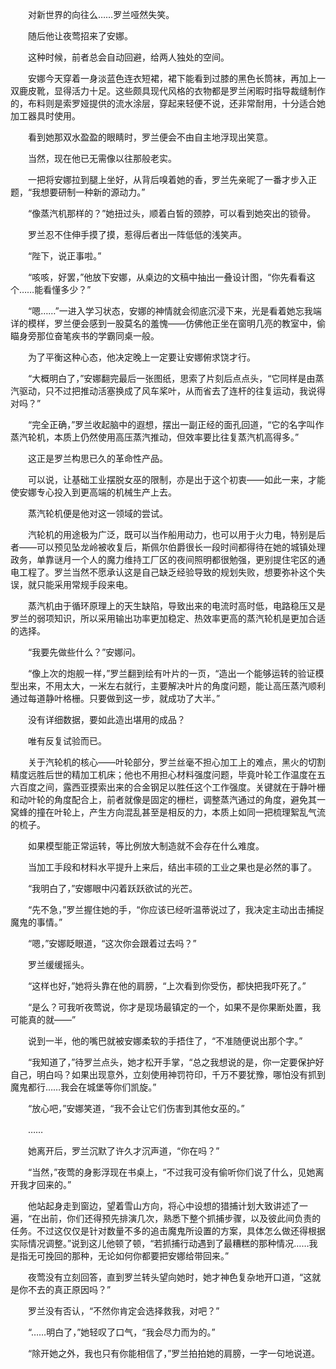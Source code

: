 　　对新世界的向往么……罗兰哑然失笑。

　　随后他让夜莺招来了安娜。

　　这种时候，前者总会自动回避，给两人独处的空间。

　　安娜今天穿着一身淡蓝色连衣短裙，裙下能看到过膝的黑色长筒袜，再加上一双鹿皮靴，显得活力十足。这些颇具现代风格的衣物都是罗兰闲暇时指导裁缝制作的，布料则是索罗娅提供的流水涂层，穿起来轻便不说，还非常耐用，十分适合她加工器具时使用。

　　看到她那双水盈盈的眼睛时，罗兰便会不由自主地浮现出笑意。

　　当然，现在他已无需像以往那般老实。

　　一把将安娜拉到腿上坐好，从背后嗅着她的香，罗兰先亲昵了一番才步入正题，“我想要研制一种新的源动力。”

　　“像蒸汽机那样的？”她扭过头，顺着白皙的颈脖，可以看到她突出的锁骨。

　　罗兰忍不住伸手摸了摸，惹得后者出一阵低低的浅笑声。

　　“陛下，说正事啦。”

　　“咳咳，好罢，”他放下安娜，从桌边的文稿中抽出一叠设计图，“你先看看这个……能看懂多少？”

　　“嗯……”一进入学习状态，安娜的神情就会彻底沉浸下来，光是看着她忘我端详的模样，罗兰便会感到一股莫名的羞愧——仿佛他正坐在窗明几亮的教室中，偷瞄身旁那位奋笔疾书的学霸同桌一般。

　　为了平衡这种心态，他决定晚上一定要让安娜俯求饶才行。

　　“大概明白了，”安娜翻完最后一张图纸，思索了片刻后点点头，“它同样是由蒸汽驱动，只不过把推动活塞换成了风车桨叶，从而省去了连杆的往复运动，我说得对吗？”

　　“完全正确，”罗兰收起脑中的遐想，摆出一副正经的面孔回道，“它的名字叫作蒸汽轮机，本质上仍然使用高压蒸汽推动，但效率要比往复蒸汽机高得多。”

　　这正是罗兰构思已久的革命性产品。

　　可以说，让基础工业摆脱女巫的限制，亦是出于这个初衷——如此一来，才能使安娜专心投入到更高端的机械生产上去。

　　蒸汽轮机便是他对这一领域的尝试。

　　汽轮机的用途极为广泛，既可以当作船用动力，也可以用于火力电，特别是后者——可以预见坠龙岭被收复后，斯佩尔伯爵很长一段时间都得待在她的城镇处理政务，单靠谜月一个人的魔力维持工厂区的夜间照明都很勉强，更别提住宅区的通电工程了。罗兰当然不愿承认这是自己缺乏经验导致的规划失败，想要弥补这个失误，就只能采用常规手段来电。

　　蒸汽机由于循环原理上的天生缺陷，导致出来的电流时高时低，电路稳压又是罗兰的弱项知识，所以采用输出功率更加稳定、热效率更高的蒸汽轮机是更加合适的选择。

　　“我要先做些什么？”安娜问。

　　“像上次的炮舰一样，”罗兰翻到绘有叶片的一页，“造出一个能够运转的验证模型出来，不用太大，一米左右就行，主要解决叶片的角度问题，能让高压蒸汽顺利通过每道静叶格栅。只要做到这一步，就成功了大半。”

　　没有详细数据，要如此造出堪用的成品？

　　唯有反复试验而已。

　　关于汽轮机的核心——叶轮部分，罗兰丝毫不担心加工上的难点，黑火的切割精度远胜后世的精加工机床；他也不用担心材料强度问题，毕竟叶轮工作温度在五六百度之间，露西亚摸索出来的合金钢足以胜任这个工作强度。关键就在于静叶栅和动叶轮的角度配合上，前者就像是固定的栅栏，调整蒸汽通过的角度，避免其一窝蜂的撞在叶轮上，产生方向混乱甚至是相反的力，本质上如同一把梳理絮乱气流的梳子。

　　如果模型能正常运转，等比例放大制造就不会存在什么难度。

　　当加工手段和材料水平提升上来后，结出丰硕的工业之果也是必然的事了。

　　“我明白了，”安娜眼中闪着跃跃欲试的光芒。

　　“先不急，”罗兰握住她的手，“你应该已经听温蒂说过了，我决定主动出击捕捉魔鬼的事情。”

　　“嗯，”安娜眨眼道，“这次你会跟着过去吗？”

　　罗兰缓缓摇头。

　　“这样也好，”她将头靠在他的肩膀，“上次看到你受伤，都快把我吓死了。”

　　“是么？可我听夜莺说，你才是现场最镇定的一个，如果不是你果断处置，我可能真的就——”

　　说到一半，他的嘴巴就被安娜柔软的手捂住了，“不准随便说出那个字。”

　　“我知道了，”待罗兰点头，她才松开手掌，“总之我想说的是，你一定要保护好自己，明白吗？如果出现意外，立刻使用神罚符印，千万不要犹豫，哪怕没有抓到魔鬼都行……我会在城堡等你们凯旋。”

　　“放心吧，”安娜笑道，“我不会让它们伤害到其他女巫的。”

　　……

　　她离开后，罗兰沉默了许久才沉声道，“你在吗？”

　　“当然，”夜莺的身影浮现在书桌上，“不过我可没有偷听你们说了什么，见她离开我才回来的。”

　　他站起身走到窗边，望着雪山方向，将心中设想的猎捕计划大致讲述了一遍，“在出前，你们还得预先排演几次，熟悉下整个抓捕步骤，以及彼此间负责的任务。不过这仅仅是针对数量不多的追击魔鬼所设置的方案，具体怎么做还得根据实际情况调整。”说到这儿他顿了顿，“若抓捕行动遇到了最糟糕的那种情况……我是指无可挽回的那种，无论如何你都要把安娜给带回来。”

　　夜莺没有立刻回答，直到罗兰转头望向她时，她才神色复杂地开口道，“这就是你不去的真正原因吗？”

　　罗兰没有否认，“不然你肯定会选择救我，对吧？”

　　“……明白了，”她轻叹了口气，“我会尽力而为的。”

　　“除开她之外，我也只有你能相信了，”罗兰拍拍她的肩膀，一字一句地说道。
